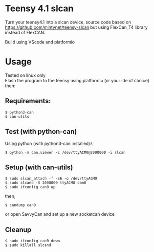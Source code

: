 # Teensy 4.1 slcan
Turn your teensy4.1 into a slcan device, source code based on https://github.com/mintynet/teensy-slcan but using FlexCan_T4 library instead of FlexCAN.

Build using VScode and platformio

# Usage

Tested on linux only\
Flash the program to the teensy using platformio (or your ide of choice)\
then:

## Requirements:
    $ python3-can
    $ can-utils

## Test (with python-can)
Using python (with python3-can installed):\
    
    $ python -m can.viewer -c /dev/ttyACM0@2000000 -i slcan

## Setup (with can-utils)

    $ sudo slcan_attach -f -s6 -o /dev/ttyACM0  
    $ sudo slcand -S 2000000 ttyACM0 can0  
    $ sudo ifconfig can0 up  

then,

    $ candump can0

or open SavvyCan and set up a new socketcan device 

## Cleanup

    $ sudo ifconfig can0 down  
    $ sudo killall slcand  

